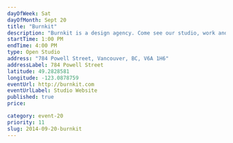 ```yaml
---
dayOfWeek: Sat
dayOfMonth: Sept 20
title: "Burnkit"
description: "Burnkit is a design agency. Come see our studio, work and process in action. Plus we'll have a few beers in the fridge. Buzz for entry."
startTime: 1:00 PM
endTime: 4:00 PM
type: Open Studio
address: "784 Powell Street, Vancouver, BC, V6A 1H6"
addressLabel: 784 Powell Street
latitude: 49.2828581
longitude: -123.0878759
eventUrl: http://burnkit.com
eventUrlLabel: Studio Website
published: true
price: 

category: event-20
priority: 11
slug: 2014-09-20-burnkit
---
```

